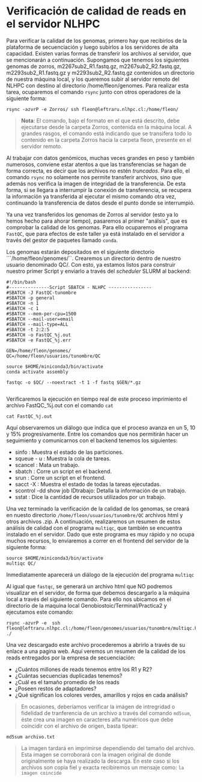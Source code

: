 # Verificación de calidad de reads en el servidor NLHPC

Para verificar la calidad de los genomas, primero hay que recibirlos de la plataforma de secuenciación y luego subirlos a los servidores de alta capacidad. Existen varias formas de transferir los archivos al servidor, que se mencionarán a continuación. Supongamos que tenemos los siguientes genomas de zorros, m2267sub2_R1.fastq.gz, m2267sub2_R2.fastq.gz, m2293sub2_R1.fastq.gz y m2293sub2_R2.fastq.gz contenidos un directorio de nuestra máquina local, y los queremos subir al servidor remoto del NLHPC con destino al directorio /home/fleon/genomes. Para realizar esta tarea, ocuparemos el comando ```rsync``` junto con otros operadores de la siguiente forma:

```
rsync -azvrP -e Zorros/ ssh fleon@leftraru.nlhpc.cl:/home/fleon/ 

```

>**Nota**: El comando, bajo el formato en el que está descrito, debe ejecutarse desde la carpeta Zorros, contenida en la máquina local. A grandes rasgos, el comando está indicando que se transifera todo lo contenido en la carpeta Zorros hacia la carpeta fleon, presente en el servidor remoto.

Al trabajar con datos genómicos, muchas veces grandes en peso y también numerosos, conviene estar atentos a que las transferencias se hagan de forma correcta, es decir que los archivos no estén *truncados*. Para ello, el comando ```rsync``` no solamente nos permite transferir archivos, sino que además nos verifica la imagen de integridad de la transferencia. De esta forma, si se llegara a interrumpir la conexión de transferencia, se recupera la información ya transferida al ejecutar el mismo comando otra vez, continuando la transferencia de datos desde el punto donde se interrumpió.

Ya una vez transferidos los genomas de Zorros al servidor (esto ya lo hemos hecho para ahorar tiempo), pasaremos al primer "análsis", que es comprobar la calidad de los genomas. Para ello ocuparemos el programa ```FastQC```, que para efectos de este taller ya está instalado en el servidor a través del gestor de paquetes llamado ```conda```.

Los genomas estarán depositados en el siguiente directorio ```/home/fleon/genomes/``. Crearemos un directorio dentro de nuestro usuario denominado QC/. Con esto, ya estamos listos para construir nuestro primer Script y enviarlo a través del *scheduler* SLURM al backend: 

```
#!/bin/bash
#---------------Script SBATCH - NLHPC ----------------
#SBATCH -J FastQC-tunombre
#SBATCH -p general
#SBATCH -n 1
#SBATCH -c 1
#SBATCH --mem-per-cpu=1500
#SBATCH --mail-user=email
#SBATCH --mail-type=ALL
#SBATCH -t 2:2:5
#SBATCH -o FastQC_%j.out
#SBATCH -e FastQC_%j.err

GEN=/home/fleon/genomes/
QC=/home/fleon/usuarios/tunombre/QC

source $HOME/miniconda3/bin/activate
conda activate assembly

fastqc -o $QC/ --noextract -t 1 -f fastq $GEN/*.gz


```
Verificaremos la ejecución en tiempo real de este proceso imprimiento el archivo FastQC_%j.out con el comando ```cat```

```
cat FastQC_%j.out

```

Aquí observaremos un diálogo que indica que el proceso avanza en un 5, 10 y 15% progresivamente. Entre los comandos que nos permitirán hacer un seguimiento y comunicarnos con el backend tenemos los siguientes: 


+ sinfo : Muestra el estado de las particiones.
+ squeue - u : Muestra la cola de tareas.
+ scancel : Mata un trabajo.
+ sbatch : Corre un script en el backend.
+ srun : Corre un script en el frontend.
+ sacct -X : Muestra el estado de todas la tareas ejecutadas.
+ scontrol -dd show job IDtrabajo: Detalla la información de un trabajo. 
+ sstat : Dice la cantidad de recursos utilizados por un trabajo.

Una vez terminado la verificación de la calidad de los genomas, se creará en nuesto directorio  ```/home/fleon/usuarios/tunombre/QC``` archivos html y otros archivos .zip. A continuación, realizaremos un resumen de estos análisis de calidad con el programa ``multiqc``, que también se encuentra instalado en el servidor. Dado que este programa es muy rápido y no ocupa muchos recursos, lo enviaremos a correr en el frontend del servidor de la siguiente forma:

```
source $HOME/miniconda3/bin/activate
multiqc QC/
```

Inmediatamente aparecerá un diálogo de la ejecución del programa ``multiqc``

Al igual que ``fastqc``, se generará un archivo html que NO podremos visualizar en el servidor, de forma que debemos descargarlo a la máquina local a través del siguiente comando. Para ello nos ubicamos en el directorio de la maquina local Genobiostoic/Terminal/Practica2 y ejecutamos este comando:

```
rsync -azvrP -e  ssh fleon@leftraru.nlhpc.cl:/home/fleon/genomes/usuarios/tunombre/multiqc.html ./

```
 Una vez descargado este archivo procederemos a abrirlo a través de su enlace a una pagina web. Aquí veremos un resumen de la calidad de los reads entregados por la empresa de secuenciación:

 + ¿Cuántos millones de reads tenemos entre los R1 y R2?
 + ¿Cuántas secuencias duplicadas tenemos?
 + ¿Cuál es el tamaño promedio de los reads
 + ¿Poseen restos de adaptadores?
 + ¿Qué significan los colores verdes, amarillos y rojos en cada análisis?







>En ocasiones, deberíamos verificar la imágen de intregridad o fidelidad de tranferencia de un archivo a través del comando ```md5sum```, éste crea una imagen en caracteres alfa numéricos que debe coincidir con el archivo de origen, basta tipear:
```
md5sum archivo.txt
```
>La imagen  tardará en imprimirse dependiendo del tamaño del archivo. Esta imagen se corroborará con la imagen original de donde originalmente se haya realizado la descarga. En este caso si los archivos son copia fiel y exacta recibiremos un mensaje como:
```la imagen coincide```
 




